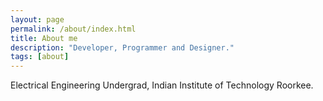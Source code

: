 ```yaml
---
layout: page
permalink: /about/index.html
title: About me
description: "Developer, Programmer and Designer."
tags: [about]
---
```


Electrical Engineering Undergrad, Indian Institute of Technology Roorkee.
